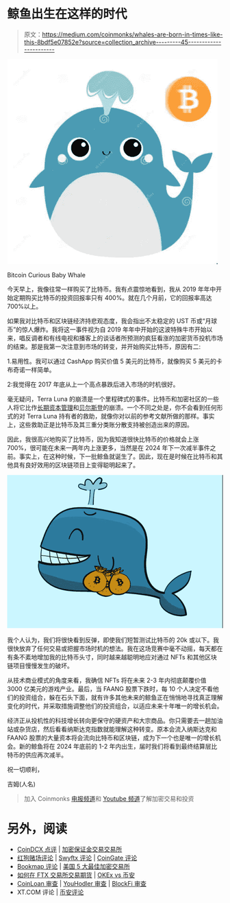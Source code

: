 # 鲸鱼出生在这样的时代

> 原文：<https://medium.com/coinmonks/whales-are-born-in-times-like-this-8bdf5e07852e?source=collection_archive---------45----------------------->

![](img/59f2b159b68c0e16d69cda48d40858e5.png)

Bitcoin Curious Baby Whale

今天早上，我像往常一样购买了比特币。我有点震惊地看到，我从 2019 年年中开始定期购买比特币的投资回报率只有 400%。就在几个月前，它的回报率高达 700%以上。

如果我对比特币和区块链经济持悲观态度，我会指出不太稳定的 UST 币或“月球币”的惊人爆炸。我将这一事件视为自 2019 年年中开始的这波特殊牛市开始以来，唱反调者和有线电视和播客上的谈话者所预测的疯狂看涨的加密货币投机市场的结束。那是我第一次注意到市场的转变，并开始购买比特币，原因有二:

1.易用性。我可以通过 CashApp 购买价值 5 美元的比特币，就像购买 5 美元的卡布奇诺一样简单。

2:我觉得在 2017 年底从上一个高点暴跌后进入市场的时机很好。

毫无疑问，Terra Luna 的崩溃是一个里程碑式的事件。比特币和加密社区的一些人将它比作[长期资本管理](https://en.wikipedia.org/wiki/Long-Term_Capital_Management)和[贝尔斯登](https://en.wikipedia.org/wiki/Bear_Stearns)的崩溃。一个不同之处是，你不会看到任何形式的对 Terra Luna 持有者的救助，就像你对以前的参考文献所做的那样。事实上，这些救助正是比特币及其三重分类账分散支持被创造出来的原因。

因此，我很高兴地购买了比特币，因为我知道很快比特币的价格就会上涨 700%，很可能在未来一两年内上涨更多，当然是在 2024 年下一次减半事件之前。事实上，在这种时候，下一批鲸鱼就诞生了。因此，现在是时候在比特币和其他具有良好效用的区块链项目上变得聪明起来了。

![](img/a23d917b3333ac6ba781511b1e06a52f.png)

我个人认为，我们将很快看到反弹，即使我们短暂测试比特币的 20k 或以下。我很快放弃了任何交易或把握市场时机的想法。我在这场竞赛中毫不动摇，每天都在有条不紊地增加我的比特币头寸，同时越来越聪明地应对通过 NFTs 和其他区块链项目慢慢发生的破坏。

从技术商业模式的角度来看，我确信 NFTs 将在未来 2-3 年内彻底颠覆价值 3000 亿美元的游戏产业。最后，当 FAANG 股票下跌时，每 10 个人决定不看他们的投资组合，躲在石头下面，就有许多其他未来的鲸鱼正在悄悄地寻找真正理解变化的时代，并采取措施调整他们的投资组合，以适应未来十年唯一的增长机会。

经济正从投机性的科技增长转向更保守的硬资产和大宗商品。你只需要去一趟加油站或杂货店，然后看看纳斯达克指数就能理解这种转变。原本会流入纳斯达克和 FAANG 股票的大量资本将会流向比特币和区块链，成为下一个也是唯一的增长机会。新的鲸鱼将在 2024 年底前的 1-2 年内出生，届时我们将看到最终结算层比特币的供应再次减半。

祝一切顺利，

吉姆(人名)

> 加入 Coinmonks [电报频道](https://t.me/coincodecap)和 [Youtube 频道](https://www.youtube.com/c/coinmonks/videos)了解加密交易和投资

# 另外，阅读

*   [CoinDCX 点评](/coinmonks/coindcx-review-8444db3621a2) | [加密保证金交易交易所](https://coincodecap.com/crypto-margin-trading-exchanges)
*   [红狗赌场评论](https://coincodecap.com/red-dog-casino-review) | [Swyftx 评论](https://coincodecap.com/swyftx-review) | [CoinGate 评论](https://coincodecap.com/coingate-review)
*   [Bookmap 评论](https://coincodecap.com/bookmap-review-2021-best-trading-software) | [美国 5 大最佳加密交易所](https://coincodecap.com/crypto-exchange-usa)
*   [如何在 FTX 交易所交易期货](https://coincodecap.com/ftx-futures-trading) | [OKEx vs 币安](https://coincodecap.com/okex-vs-binance)
*   [CoinLoan 审查](https://coincodecap.com/coinloan-review) | [YouHodler 审查](/coinmonks/youhodler-4-easy-ways-to-make-money-98969b9689f2) | [BlockFi 审查](https://coincodecap.com/blockfi-review)
*   XT.COM 评论 | [币安评论](https://coincodecap.com/xt-com-review)